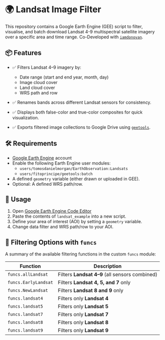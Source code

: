 
# 🌍 Landsat Image Filter

This repository contains a Google Earth Engine (GEE) script to filter, visualise, and batch download Landsat 4-9 multispectral satellite imagery over a specific area and time range. Co-Developed with [`iamdonovan`](https://github.com/iamdonovan).
 

## 📦 Features

- ✅ Filters Landsat 4–9 imagery by:
  - Date range (start and end year, month, day)
  - Image cloud cover
  - Land cloud cover
  - WRS path and row

- ✅ Renames bands across different Landsat sensors for consistency.

- ✅ Displays both false-color and true-color composites for quick visualization.

- ✅ Exports filtered image collections to Google Drive using [`geetools`](https://github.com/fitoprincipe/geetools-code-editor/blob/master/batch).

## 🛠 Requirements

- [Google Earth Engine](https://earthengine.google.com/) account
- Enable the following Earth Engine user modules:
  - `users/tomosdanielmorgan/EarthObservation:Landsats`
  - `users/fitoprincipe/geetools:batch`
- A defined `geometry` variable (either drawn or uploaded in GEE).
- Optional: A defined WRS path/row.

## 🚀 Usage

1. Open [Google Earth Engine Code Editor](https://code.earthengine.google.com/)
2. Paste the contents of `landsat_example` into a new script.
3. Define your area of interest (AOI) by setting a `geometry` variable.
4. Change data filter and WRS path/row to your AOI.
   
## 🔧 Filtering Options with `funcs`

A summary of the available filtering functions in the custom `funcs` module:

| Function | Description |
|----------|-------------|
| `funcs.allLandsat` | Filters **Landsat 4–9** (all sensors combined) |
| `funcs.EarlyLandsat` | Filters **Landsat 4, 5, and 7** only |
| `funcs.NewLandsat` | Filters **Landsat 8 and 9** only |
| `funcs.landsat4` | Filters only **Landsat 4** |
| `funcs.landsat5` | Filters only **Landsat 5** |
| `funcs.landsat7` | Filters only **Landsat 7** |
| `funcs.landsat8` | Filters only **Landsat 8** |
| `funcs.landsat9` | Filters only **Landsat 9** |
